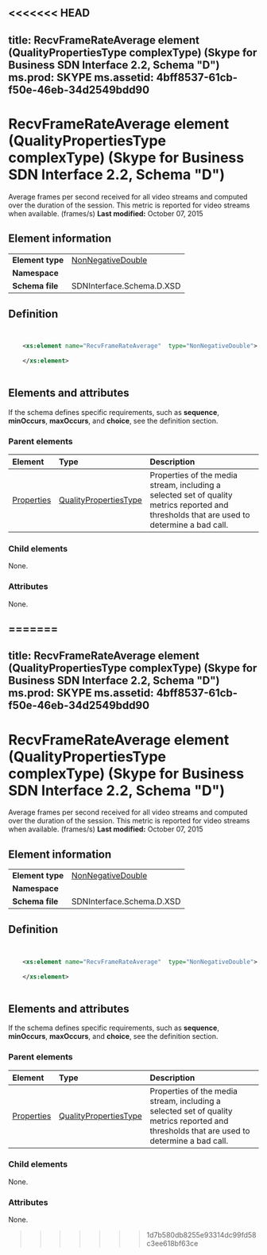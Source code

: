 <<<<<<< HEAD
---
title: RecvFrameRateAverage element (QualityPropertiesType complexType) (Skype for Business SDN Interface 2.2, Schema "D")
ms.prod: SKYPE
ms.assetid: 4bff8537-61cb-f50e-46eb-34d2549bdd90
---


# RecvFrameRateAverage element (QualityPropertiesType complexType) (Skype for Business SDN Interface 2.2, Schema "D")
Average frames per second received for all video streams and computed over the duration of the session. This metric is reported for video streams when available. (frames/s) 
 **Last modified:** October 07, 2015
  
    
    


## Element information


|||
|:-----|:-----|
|**Element type**| [NonNegativeDouble](nonnegativedouble-simpletype.md)|
|**Namespace**||
|**Schema file**|SDNInterface.Schema.D.XSD |
   

## Definition


```XML


    <xs:element name="RecvFrameRateAverage"  type="NonNegativeDouble">
    
    </xs:element>
  
```


## Elements and attributes

If the schema defines specific requirements, such as **sequence**, **minOccurs**, **maxOccurs**, and **choice**, see the definition section. 
  
    
    

### Parent elements



|**Element**|**Type**|**Description**|
|:-----|:-----|:-----|
| [Properties](properties-element-qualitytype-complextype-1.md)| [QualityPropertiesType](qualitypropertiestype-complextype.md)|Properties of the media stream, including a selected set of quality metrics reported and thresholds that are used to determine a bad call. |
   

### Child elements

None. 
  
    
    

### Attributes

None. 
  
    
    

=======
---
title: RecvFrameRateAverage element (QualityPropertiesType complexType) (Skype for Business SDN Interface 2.2, Schema "D")
ms.prod: SKYPE
ms.assetid: 4bff8537-61cb-f50e-46eb-34d2549bdd90
---


# RecvFrameRateAverage element (QualityPropertiesType complexType) (Skype for Business SDN Interface 2.2, Schema "D")
Average frames per second received for all video streams and computed over the duration of the session. This metric is reported for video streams when available. (frames/s) 
 **Last modified:** October 07, 2015
  
    
    


## Element information


|||
|:-----|:-----|
|**Element type**| [NonNegativeDouble](nonnegativedouble-simpletype.md)|
|**Namespace**||
|**Schema file**|SDNInterface.Schema.D.XSD |
   

## Definition


```XML


    <xs:element name="RecvFrameRateAverage"  type="NonNegativeDouble">
    
    </xs:element>
  
```


## Elements and attributes

If the schema defines specific requirements, such as **sequence**, **minOccurs**, **maxOccurs**, and **choice**, see the definition section. 
  
    
    

### Parent elements



|**Element**|**Type**|**Description**|
|:-----|:-----|:-----|
| [Properties](properties-element-qualitytype-complextype-1.md)| [QualityPropertiesType](qualitypropertiestype-complextype.md)|Properties of the media stream, including a selected set of quality metrics reported and thresholds that are used to determine a bad call. |
   

### Child elements

None. 
  
    
    

### Attributes

None. 
  
    
    

>>>>>>> 1d7b580db8255e93314dc99fd58c3ee618bf63ce
